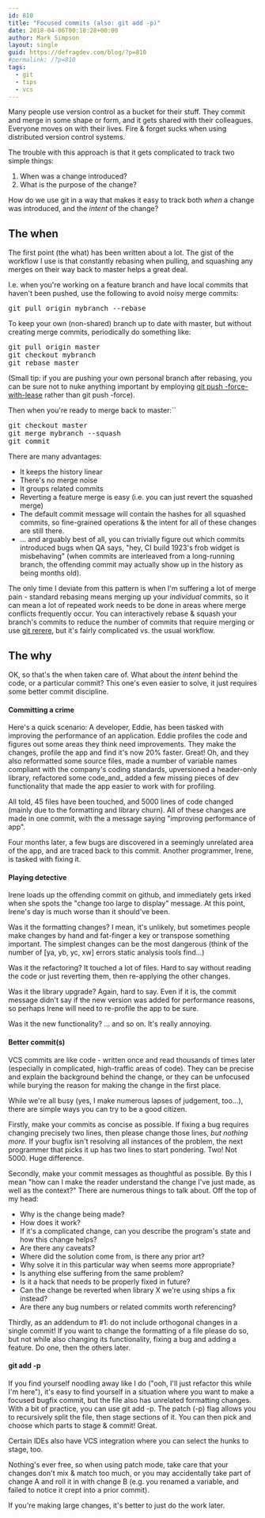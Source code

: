 ```yaml
---
id: 810
title: "Focused commits (also: git add -p)"
date: 2018-04-06T00:10:28+00:00
author: Mark Simpson
layout: single
guid: https://defragdev.com/blog/?p=810
#permalink: /?p=810
tags:
  - git
  - tips
  - vcs
---
```

Many people use version control as a bucket for their stuff. They commit and merge in some shape or form, and it gets shared with their colleagues. Everyone moves on with their lives. Fire & forget sucks when using distributed version control systems.

The trouble with this approach is that it gets complicated to track two simple things:

  1. When was a change introduced?
  2. What is the purpose of the change?

How do we use git in a way that makes it easy to track both _when_ a change was introduced, and the _intent_ of the change?<!--more-->

## The when

The first point (the what) has been written about a lot. The gist of the workflow I use is that constantly rebasing when pulling, and squashing any merges on their way back to master helps a great deal.

I.e. when you're working on a feature branch and have local commits that haven't been pushed, use the following to avoid noisy merge commits:

<pre class="">git pull origin mybranch --rebase</pre>

To keep your own (non-shared) branch up to date with master, but without creating merge commits, periodically do something like:

<pre class="">git pull origin master
git checkout mybranch
git rebase master</pre>

(Small tip: if you are pushing your own personal branch after rebasing, you can be sure not to nuke anything important by employing [git push -force-with-lease](https://developer.atlassian.com/blog/2015/04/force-with-lease/) rather than git push -force).

Then when you're ready to merge back to master:``

<pre class="">git checkout master
git merge mybranch --squash
git commit</pre>

There are many advantages:

  * It keeps the history linear
  * There's no merge noise
  * It groups related commits
  * Reverting a feature merge is easy (i.e. you can just revert the squashed merge)
  * The default commit message will contain the hashes for all squashed commits, so fine-grained operations & the intent for all of these changes are still there.
  * ... and arguably best of all, you can trivially figure out which commits introduced bugs when QA says, "hey, CI build 1923's frob widget is misbehaving" (when commits are interleaved from a long-running branch, the offending commit may actually show up in the history as being months old).

The only time I deviate from this pattern is when I'm suffering a lot of merge pain - standard rebasing means merging up your _individual_ commits, so it can mean a lot of repeated work needs to be done in areas where merge conflicts frequently occur. You can interactively rebase & squash your branch's commits to reduce the number of commits that require merging or use [git rerere](https://git-scm.com/docs/git-rerere), but it's fairly complicated vs. the usual workflow.

## The why

OK, so that's the when taken care of. What about the _intent_ behind the code, or a particular commit? This one's even easier to solve, it just requires some better commit discipline.

#### Committing a crime

Here's a quick scenario: A developer, Eddie, has been tasked with improving the performance of an application. Eddie profiles the code and figures out some areas they think need improvements. They make the changes, profile the app and find it's now 20% faster. Great! Oh, and they also reformatted some source files, made a number of variable names compliant with the company's coding standards, upversioned a header-only library, refactored some code_and_ added a few missing pieces of dev functionality that made the app easier to work with for profiling.

All told, 45 files have been touched, and 5000 lines of code changed (mainly due to the formatting and library churn). All of these changes are made in one commit, with the a message saying "improving performance of app".

Four months later, a few bugs are discovered in a seemingly unrelated area of the app, and are traced back to this commit. Another programmer, Irene, is tasked with fixing it.

#### Playing detective

Irene loads up the offending commit on github, and immediately gets irked when she spots the "change too large to display" message. At this point, Irene's day is much worse than it should've been.

Was it the formatting changes? I mean, it's unlikely, but sometimes people make changes by hand and fat-finger a key or transpose something important. The simplest changes can be the most dangerous (think of the number of [ya, yb, yc, xw] errors static analysis tools find...)

Was it the refactoring? It touched a lot of files. Hard to say without reading the code or just reverting them, then re-applying the other changes.

Was it the library upgrade? Again, hard to say. Even if it is, the commit message didn't say if the new version was added for performance reasons, so perhaps Irene will need to re-profile the app to be sure.

Was it the new functionality? ... and so on. It's really annoying.

#### Better commit(s)

VCS commits are like code - written once and read thousands of times later (especially in complicated, high-traffic areas of code). They can be precise and explain the background behind the change, or they can be unfocused while burying the reason for making the change in the first place.

While we're all busy (yes, I make numerous lapses of judgement, too...), there are simple ways you can try to be a good citizen.

Firstly, make your commits as concise as possible. If fixing a bug requires changing precisely two lines, then please change those lines, _but nothing more._ If your bugfix isn't resolving all instances of the problem, the next programmer that picks it up has two lines to start pondering. Two! Not 5000. Huge difference.

Secondly, make your commit messages as thoughtful as possible. By this I mean "how can I make the reader understand the change I've just made, as well as the context?" There are numerous things to talk about. Off the top of my head:

  * Why is the change being made?
  * How does it work?
  * If it's a complicated change, can you describe the program's state and how this change helps?
  * Are there any caveats?
  * Where did the solution come from, is there any prior art?
  * Why solve it in this particular way when <other way> seems more appropriate?
  * Is anything else suffering from the same problem?
  * Is it a hack that needs to be properly fixed in future?
  * Can the change be reverted when library X we're using ships a fix instead?
  * Are there any bug numbers or related commits worth referencing?

Thirdly, as an addendum to #1: do not include orthogonal changes in a single commit! If you want to change the formatting of a file please do so, but not while also changing its functionality, fixing a bug and adding a feature. Do one, then the others later.

#### git add -p

If you find yourself noodling away like I do ("ooh, I'll just refactor this while I'm here"), it's easy to find yourself in a situation where you want to make a focused bugfix commit, but the file also has unrelated formatting changes. With a bit of practice, you can use git add -p. The patch (-p) flag allows you to recursively split the file, then stage sections of it. You can then pick and choose which parts to stage & commit! Great.

Certain IDEs also have VCS integration where you can select the hunks to stage, too.

Nothing's ever free, so when using patch mode, take care that your changes don't mix & match too much, or you may accidentally take part of change A and roll it in with change B (e.g. you renamed a variable, and failed to notice it crept into a prior commit).

If you're making large changes, it's better to just do the work later.

&nbsp;